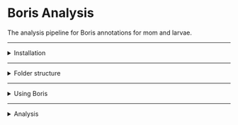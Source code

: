 # Boris Analysis
The analysis pipeline for Boris annotations for mom and larvae.

---

<details>
<summary>Installation</summary>

After installing and activating the conda environment as described in the main repository's `README.md` file, you will need to download the Boris [behavioural annotation tool](https://www.boris.unito.it/).

</details>

---

<details>
<summary>Folder structure</summary>

In the `Boris` folder you should have the following folders:

- `data`
- `code`
- `plots`

</details>

---

<details>
<summary>Using Boris</summary>
<br>
Open the Boris program to start annotating the behaviours of your subjects. See Boris support documentation for more details. Described here is the process followed for this work:

In Boris, we created a **Boris project** for each day post-fertilisation we were measuring for the mom, and then separately for the babies, *e.g.* 1_dpf_moms.boris and 1_dpf_babies.boris

You can do multiple runs in these projects. We preferred to keep only the 'normal' runs in a project and did any abnormal runs (*e.g.* clutch swap moms) in a separate project.

Here is the table of behavioural annotations we used:

<img src="src/screenshots/boris annotations.png" width="65%"/>

Once a run is finished:  
Go to the observation tab > Export events > Aggregated events.  
Save as `YYYYMM_xdpf_mom(babies)_agg.csv` in the `data` folder.

</details>

---

<details>
<summary>Analysis</summary>

Once you have all your CSV files in one folder, you can begin the analysis.  
This is roughly what the figures will look like:

<img src="src/screenshots/mouthing_pooled.PNG" width="65%"/>

<details>
<summary>Larvae analysis</summary>

No preprocessing of the `*_agg` files is necessary, as long as they are all in the `data` folder.  
There are two separate Python scripts depending on whether you would like to pool/stack 'resting' and 'head attached' as 'attached' or keep them separate.

</details>

<details>
<summary>Mother analysis</summary>

1. **Rename mothers**  
   This is important as in each annotation file, your mom is just called 'mom' and so when you concatenate all the datasets together, they will all be one individual.  
   You need to state which experiment type you are doing, *e.g.* 'normal_behaviour' or 'clutch_swaps'.

2. **Concat_by_dpf**  
   Now we need all our runs into one dataframe (df). First, make sure the old `All+xdpf_mother_agg.csv` files are deleted.

3. **mom_barchart**  
   Make sure you have the correct list of DPF that you want and that the experiment type is labeled. The run variable should be `All` unless you want to look at one specific mother's behaviours.

</details>

</details>
